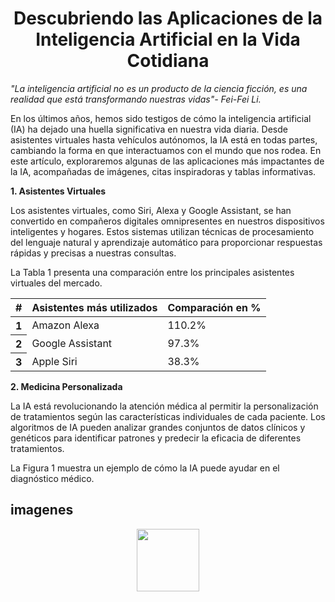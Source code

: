<h1 align="center">Descubriendo las Aplicaciones de la Inteligencia Artificial en la Vida Cotidiana</h1>

*"La inteligencia artificial no es un producto de la ciencia ficción, es una realidad que está transformando nuestras vidas"- Fei-Fei Li.* 

En los últimos años, hemos sido testigos de cómo la inteligencia artificial (IA) ha dejado una huella significativa en nuestra vida diaria. Desde asistentes virtuales hasta vehículos autónomos, la IA está en todas partes, cambiando la forma en que interactuamos con el mundo que nos rodea. En este artículo, exploraremos algunas de las aplicaciones más impactantes de la IA, acompañadas de imágenes, citas inspiradoras y tablas informativas.

 **1. Asistentes Virtuales**
 
Los asistentes virtuales, como Siri, Alexa y Google Assistant, se han convertido en compañeros digitales omnipresentes en nuestros dispositivos inteligentes y hogares. Estos sistemas utilizan técnicas de procesamiento del lenguaje natural y aprendizaje automático para proporcionar respuestas rápidas y precisas a nuestras consultas.

La Tabla 1 presenta una comparación entre los principales asistentes virtuales del mercado.
<table class="table"align="center"> 
  <thead>
    <tr>
     <th scope="col">#</th>
      <th scope="col">Asistentes más utilizados</th>
      <th scope="col">Comparación en %</th>
      </th>
  </thead>
  <tbody>
    <tr>
      <th scope="row">1</th>
      <td>Amazon Alexa</td>
      <td>110.2%</td>   
    </tr>
    <tr>
      <th scope="row">2</th>
      <td>Google Assistant</td>
      <td>97.3%</td>
    </tr>
    <tr>
      <th scope="row">3</th>
      <td>Apple Siri</td>
      <td>38.3%</td>
    </tr>
  </tbody>
</table>

 **2. Medicina Personalizada**

La IA está revolucionando la atención médica al permitir la personalización de tratamientos según las características individuales de cada paciente. Los algoritmos de IA pueden analizar grandes conjuntos de datos clínicos y genéticos para identificar patrones y predecir la eficacia de diferentes tratamientos.

La Figura 1 muestra un ejemplo de cómo la IA puede ayudar en el diagnóstico médico.
## imagenes
<p align="center">
<img src="./logos/images.jpg" height="100">
</p>
 
